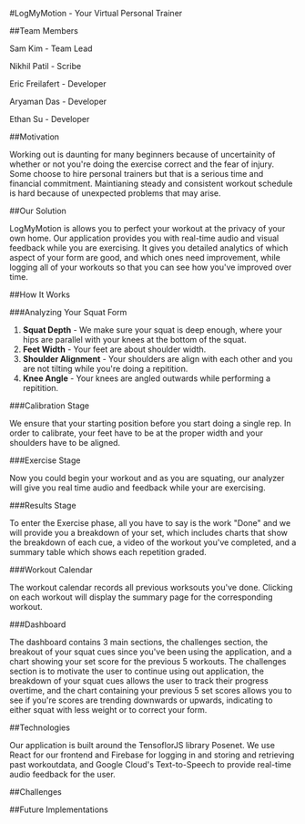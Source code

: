 #LogMyMotion - Your Virtual Personal Trainer

##Team Members

Sam Kim - Team Lead

Nikhil Patil - Scribe

Eric Freilafert - Developer

Aryaman Das - Developer

Ethan Su - Developer

##Motivation 

Working out is daunting for many beginners because of uncertainity of whether or not you're doing the exercise correct and the fear of injury. Some choose to hire personal trainers but that is a serious time and financial commitment. Maintianing steady and consistent workout schedule is hard because of unexpected problems that may arise.

##Our Solution

LogMyMotion is allows you to perfect your workout at the privacy of your own home. Our application provides you with real-time audio and visual feedback while you are exercising. It gives you detailed analytics of which aspect of your form are good, and which ones need improvement, while logging all of your workouts so that you can see how you've improved over time.

##How It Works

###Analyzing Your Squat Form

1. **Squat Depth** - We make sure your squat is deep enough, where your hips are parallel with your knees at the bottom of the squat.
2. **Feet Width** - Your feet are about shoulder width.
3. **Shoulder Alignment** - Your shoulders are align with each other and you are not tilting while you're doing a repitition.
4. **Knee Angle** - Your knees are angled outwards while performing a repitition.

###Calibration Stage

We ensure that your starting position before you start doing a single rep. In order to calibrate, your feet have to be at the proper width and your shoulders have to be aligned.

###Exercise Stage

Now you could begin your workout and as you are squating, our analyzer will give you real time audio and feedback while your are exercising.

###Results Stage

To enter the Exercise phase, all you have to say is the work "Done" and we will provide you a breakdown of your set, which includes charts that show the breakdown of each cue, a video of the workout you've completed, and a summary table which shows each repetition graded. 

###Workout Calendar

The workout calendar records all previous worksouts you've done. Clicking on each workout will display the summary page for the corresponding workout.

###Dashboard

The dashboard contains 3 main sections, the challenges section, the breakout of your squat cues since you've been using the application, and a chart showing your set score for the previous 5 workouts. The challenges section is to motivate the user to continue using out application, the breakdown of your squat cues allows the user to track their progress overtime, and the chart containing your previous 5 set scores allows you to see if you're scores are trending downwards or upwards, indicating to either squat with less weight or to correct your form. 

##Technologies

Our application is built around the TensoflorJS library Posenet. We use React for our frontend and Firebase for logging in and storing and retrieving past workoutdata, and Google Cloud's Text-to-Speech to provide real-time audio feedback for the user. 

##Challenges


##Future Implementations
